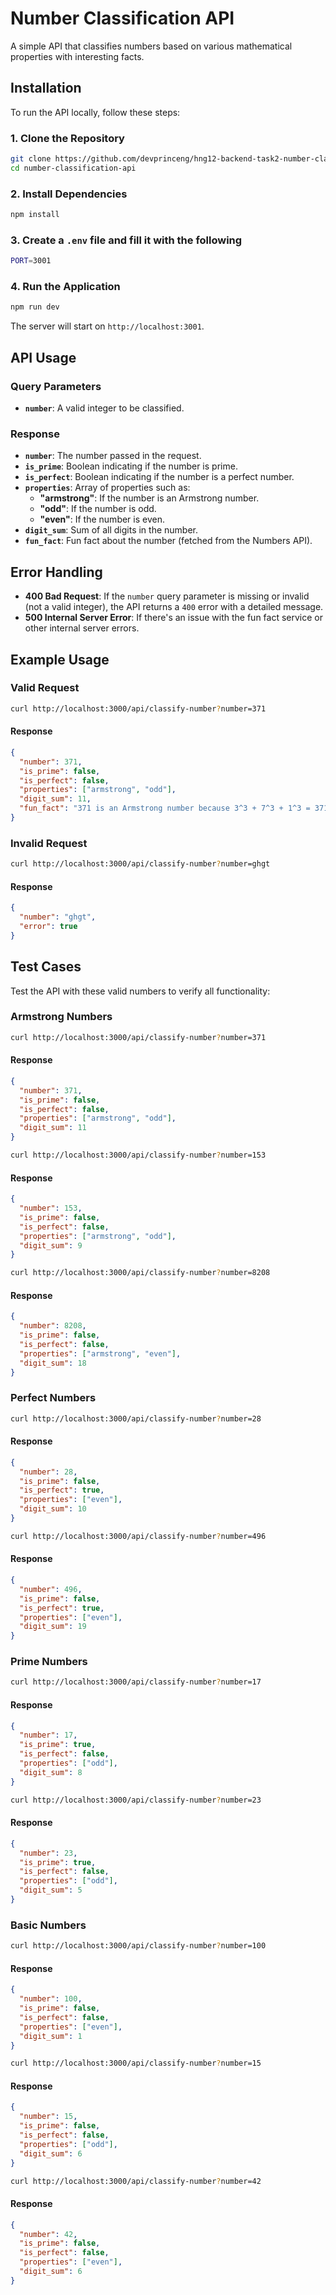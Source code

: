 # Number Classification API

A simple API that classifies numbers based on various mathematical properties with interesting facts.

## Installation

To run the API locally, follow these steps:

### 1. Clone the Repository

```bash
git clone https://github.com/devprinceng/hng12-backend-task2-number-classifier-api.git
cd number-classification-api
```

### 2. Install Dependencies

```bash
npm install
```

### 3. Create a `.env` file and fill it with the following

```bash
PORT=3001
```

### 4. Run the Application

```bash
npm run dev
```

The server will start on `http://localhost:3001`.

## API Usage

### Query Parameters

- **`number`**: A valid integer to be classified.

### Response

- **`number`**: The number passed in the request.
- **`is_prime`**: Boolean indicating if the number is prime.
- **`is_perfect`**: Boolean indicating if the number is a perfect number.
- **`properties`**: Array of properties such as:
  - **"armstrong"**: If the number is an Armstrong number.
  - **"odd"**: If the number is odd.
  - **"even"**: If the number is even.
- **`digit_sum`**: Sum of all digits in the number.
- **`fun_fact`**: Fun fact about the number (fetched from the Numbers API).

## Error Handling

- **400 Bad Request**: If the `number` query parameter is missing or invalid (not a valid integer), the API returns a `400` error with a detailed message.
- **500 Internal Server Error**: If there's an issue with the fun fact service or other internal server errors.

## Example Usage

### Valid Request

```bash
curl http://localhost:3000/api/classify-number?number=371
```

#### Response

```json
{
  "number": 371,
  "is_prime": false,
  "is_perfect": false,
  "properties": ["armstrong", "odd"],
  "digit_sum": 11,
  "fun_fact": "371 is an Armstrong number because 3^3 + 7^3 + 1^3 = 371"
}
```

### Invalid Request

```bash
curl http://localhost:3000/api/classify-number?number=ghgt
```

#### Response

```json
{
  "number": "ghgt",
  "error": true
}
```

## Test Cases

Test the API with these valid numbers to verify all functionality:

### Armstrong Numbers

```bash
curl http://localhost:3000/api/classify-number?number=371
```

#### Response

```json
{
  "number": 371,
  "is_prime": false,
  "is_perfect": false,
  "properties": ["armstrong", "odd"],
  "digit_sum": 11
}
```

```bash
curl http://localhost:3000/api/classify-number?number=153
```

#### Response

```json
{
  "number": 153,
  "is_prime": false,
  "is_perfect": false,
  "properties": ["armstrong", "odd"],
  "digit_sum": 9
}
```

```bash
curl http://localhost:3000/api/classify-number?number=8208
```

#### Response

```json
{
  "number": 8208,
  "is_prime": false,
  "is_perfect": false,
  "properties": ["armstrong", "even"],
  "digit_sum": 18
}
```

### Perfect Numbers

```bash
curl http://localhost:3000/api/classify-number?number=28
```

#### Response

```json
{
  "number": 28,
  "is_prime": false,
  "is_perfect": true,
  "properties": ["even"],
  "digit_sum": 10
}
```

```bash
curl http://localhost:3000/api/classify-number?number=496
```

#### Response

```json
{
  "number": 496,
  "is_prime": false,
  "is_perfect": true,
  "properties": ["even"],
  "digit_sum": 19
}
```

### Prime Numbers

```bash
curl http://localhost:3000/api/classify-number?number=17
```

#### Response

```json
{
  "number": 17,
  "is_prime": true,
  "is_perfect": false,
  "properties": ["odd"],
  "digit_sum": 8
}
```

```bash
curl http://localhost:3000/api/classify-number?number=23
```

#### Response

```json
{
  "number": 23,
  "is_prime": true,
  "is_perfect": false,
  "properties": ["odd"],
  "digit_sum": 5
}
```

### Basic Numbers

```bash
curl http://localhost:3000/api/classify-number?number=100
```

#### Response

```json
{
  "number": 100,
  "is_prime": false,
  "is_perfect": false,
  "properties": ["even"],
  "digit_sum": 1
}
```

```bash
curl http://localhost:3000/api/classify-number?number=15
```

#### Response

```json
{
  "number": 15,
  "is_prime": false,
  "is_perfect": false,
  "properties": ["odd"],
  "digit_sum": 6
}
```

```bash
curl http://localhost:3000/api/classify-number?number=42
```

#### Response

```json
{
  "number": 42,
  "is_prime": false,
  "is_perfect": false,
  "properties": ["even"],
  "digit_sum": 6
}
```
